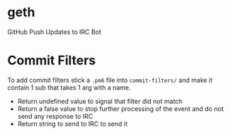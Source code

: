 # geth
GitHub Push Updates to IRC Bot


# Commit Filters

To add commit filters stick a `.pm6` file into `commit-filters/`
and make it contain 1 sub that takes 1 arg with a name.

- Return undefined value to signal that filter did not match
- Return a false value to stop further processing of the
    event and do not send any response to IRC
- Return string to send to IRC to send it
